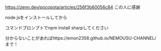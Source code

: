 https://zenn.dev/pocopota/articles/256f3b60056c84 この人に感謝

node jsをインストールしてから

コマンドプロンプトでnpm install sharpしてください

分からないことがあればhttps://emon2358.github.io/NEMOUSU-CHANNEL/まで！
